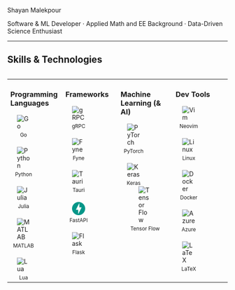Shayan Malekpour

Software & ML Developer · Applied Math and EE Background · Data-Driven Science Enthusiast

---

## Skills & Technologies
<table width="100%" style="border-spacing: 20px;">
<table width="100%">
<tr>
<td width="25%" valign="top">

### Programming Languages  
<div style="display: flex; flex-wrap: wrap; gap: 20px; justify-content: flex-start; width: 100%;">
  <div style="display: flex; flex-direction: column; align-items: center; min-width: 60px;">
    <img alt="Go" width="30px" src="https://cdn.jsdelivr.net/gh/devicons/devicon/icons/go/go-original.svg" />
    <small style="margin-top: 5px;">Go</small>
  </div>
  <div style="display: flex; flex-direction: column; align-items: center; min-width: 60px;">
    <img alt="Python" width="30px" src="https://cdn.jsdelivr.net/gh/devicons/devicon/icons/python/python-original.svg" />
    <small style="margin-top: 5px;">Python</small>
  </div>
  <div style="display: flex; flex-direction: column; align-items: center; min-width: 60px;">
    <img alt="Julia" width="30px" src="https://cdn.jsdelivr.net/gh/devicons/devicon/icons/julia/julia-original.svg" />
    <small style="margin-top: 5px;">Julia</small>
  </div>
  <div style="display: flex; flex-direction: column; align-items: center; min-width: 60px;">
    <img alt="MATLAB" width="30px" src="https://cdn.jsdelivr.net/gh/devicons/devicon/icons/matlab/matlab-original.svg" />
    <small style="margin-top: 5px;">MATLAB</small>
  </div>
  <div style="display: flex; flex-direction: column; align-items: center; min-width: 60px;">
    <img alt="Lua" width="30px" src="https://cdn.jsdelivr.net/gh/devicons/devicon/icons/lua/lua-original.svg" />
    <small style="margin-top: 5px;">Lua</small>
  </div>
</div>

</td>
<td width="25%" valign="top">

### Frameworks
<div style="display: flex; flex-wrap: wrap; gap: 20px; justify-content: flex-start; width: 100%;">
  <div style="display: flex; flex-direction: column; align-items: center; min-width: 60px;">
    <img alt="gRPC" width="30px" src="https://cdn.jsdelivr.net/gh/devicons/devicon@latest/icons/grpc/grpc-original.svg" />
    <small style="margin-top: 5px;">gRPC</small>
  </div>
  <div style="display: flex; flex-direction: column; align-items: center; min-width: 60px;">
    <img alt="Fyne" width="30px" src="https://fyne.io/img/transparent.png" />
    <small style="margin-top: 5px;">Fyne</small>
  </div>
  <div style="display: flex; flex-direction: column; align-items: center; min-width: 60px;">
    <img alt="Tauri" width="30px" src="https://cdn.jsdelivr.net/gh/devicons/devicon@latest/icons/tauri/tauri-original-wordmark.svg" />
    <small style="margin-top: 5px;">Tauri</small>
  </div>
  <div style="display: flex; flex-direction: column; align-items: center; min-width: 60px;">
    <img alt="FastAPI" width="30px" src="https://raw.githubusercontent.com/devicons/devicon/master/icons/fastapi/fastapi-original.svg" />
    <small style="margin-top: 5px;">FastAPI</small>
  </div>
  <div style="display: flex; flex-direction: column; align-items: center; min-width: 60px;">
    <img alt="Flask" width="30px" src="https://cdn.jsdelivr.net/gh/devicons/devicon/icons/flask/flask-original.svg" />
    <small style="margin-top: 5px;">Flask</small>
  </div>
<!--   <div style="display: flex; flex-direction: column; align-items: center; min-width: 60px;">
    <img alt="Django" width="30px" src="https://cdn.jsdelivr.net/gh/devicons/devicon/icons/django/django-plain.svg" />
    <small style="margin-top: 5px;">Django</small>
  </div> -->
</div>

</td>
<td width="25%" valign="top">

### Machine Learning (& AI)
<div style="display: flex; flex-wrap: wrap; gap: 20px; justify-content: flex-start; width: 100%;">
  <div style="display: flex; flex-direction: column; align-items: center; min-width: 60px;">
    <img alt="PyTorch" width="30px" src="https://cdn.jsdelivr.net/gh/devicons/devicon/icons/pytorch/pytorch-original.svg" />
    <small style="margin-top: 5px;">PyTorch</small>
  </div>
  <div style="display: flex; flex-direction: column; align-items: center; min-width: 60px;">
    <img alt="Keras" width="30px" src="https://cdn.jsdelivr.net/gh/devicons/devicon/icons/keras/keras-original.svg" />
    <small style="margin-top: 5px;">Keras</small>
  </div>
</div>
  <div style="display: flex; flex-direction: column; align-items: center; min-width: 60px;">
    <img alt="Tensor Flow" width="30px" src="https://cdn.jsdelivr.net/gh/devicons/devicon@latest/icons/tensorflow/tensorflow-original.svg" />
    <small style="margin-top: 5px;">Tensor Flow</small>
  </div>
</div>
</td>
<td width="25%" valign="top">

### Dev Tools  
<div style="display: flex; flex-wrap: wrap; gap: 20px; justify-content: flex-start; width: 100%;">
  <div style="display: flex; flex-direction: column; align-items: center; min-width: 60px;">
    <img alt="Vim" width="30px" src="https://cdn.jsdelivr.net/gh/devicons/devicon/icons/vim/vim-original.svg" />
    <small style="margin-top: 5px;">Neovim</small>
  </div>
  <div style="display: flex; flex-direction: column; align-items: center; min-width: 60px;">
    <img alt="Linux" width="30px" src="https://cdn.jsdelivr.net/gh/devicons/devicon/icons/linux/linux-original.svg" />
    <small style="margin-top: 5px;">Linux</small>
  </div>
  <div style="display: flex; flex-direction: column; align-items: center; min-width: 60px;">
    <img alt="Docker" width="30px" src="https://cdn.jsdelivr.net/gh/devicons/devicon/icons/docker/docker-original.svg" />
    <small style="margin-top: 5px;">Docker</small>
  </div>
  <div style="display: flex; flex-direction: column; align-items: center; min-width: 60px;">
    <img alt="Azure" width="30px" src="https://cdn.jsdelivr.net/gh/devicons/devicon/icons/azure/azure-original.svg" />
    <small style="margin-top: 5px;">Azure</small>
  </div>
  <div style="display: flex; flex-direction: column; align-items: center; min-width: 60px;">
    <img alt="LaTeX" width="30px" src="https://upload.wikimedia.org/wikipedia/commons/9/92/LaTeX_logo.svg" />
    <small style="margin-top: 5px;">LaTeX</small>
  </div>
</div>

</td>
</tr>
</table>
